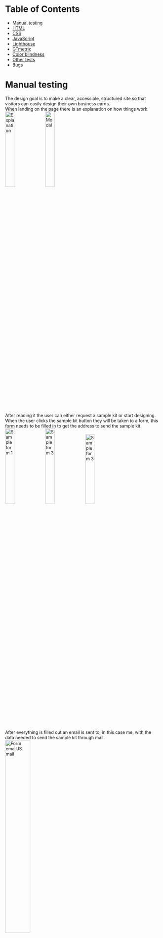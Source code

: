 Table of Contents
======

  - [Manual testing](#manual-testing)
  - [HTML](#html)
  - [CSS](#css)
  - [JavaScript](#javascript)
  - [Lighthouse](#lighthouse)
  - [GTmetrix](#gtmetrix)
  - [Color blindness](#color-blindness)
  - [Other tests](#other-tests)
  - [Bugs](#bugs)


Manual testing
======

The design goal is to make a clear, accessible, structured site so that visitors can easily design their own business cards. <br>
When landing on the page there is an explanation on how things work: <br>
<img src="../testing/testing_images/explanation.png" alt="Explanation" width="25%" height="25%"> 
<img src="../testing/testing_images/modal.png" alt="Modal" width="25%" height="25%"> <br>
After reading it the user can either request a sample kit or start designing. When the user clicks the sample kit button they will be taken to a form, this form needs to be filled in to get the address to send the sample kit. <br>
<img src="../testing/testing_images/sample_form1.png" alt="Sample form 1" width="25%" height="25%">
<img src="../testing/testing_images/sample_form2.png" alt="Sample form 3" width="25%" height="25%">
<img src="../testing/testing_images/sample_form3.png" alt="Sample form 3" width="24%" height="24%"> <br> 
After everything is filled out an email is sent to, in this case me, with the data needed to send the sample kit through mail. <br>
<img src="../testing/testing_images/sample_form_emailjs_mail.png" alt="Form emailJS mail" width="40%" height="40%"> <br>
When the user feels ready to start designing they can click the start design button, which will take them to the creator.html page. <br>
<img src="../testing/testing_images/creator_page.png" alt="Creator page" width="25%" height="25%"> <br>
As a visitor there were multiple steps you would like to take, in the manual tests it was checked if these were achieved.
- Choose out of three different sizes of business cards.
- Choose a background color. <br>
This can be done in step 1 and 2.<br>
<img src="../testing/testing_images/step1_2.png" alt="Step 1 & 2" width="25%" height="25%"> <br>
- Choose the paper type.
- Choose the quantity. <br>
This can be done in step 3 and 4.<br>
<img src="../testing/testing_images/step3_4.png" alt="Step 3 & 4" width="25%" height="25%"> <br>
- Upload an own photo or logo.
- Edit text content.
- Download the designed card as a low-res jpeg file. <br>
<img src="../testing/testing_images/buttons.png" alt="Buttons" width="25%" height="25%">
<img src="../testing/testing_images/preview.png" alt="Preview" width="25%" height="25%"> <br>
<img src="../testing/testing_images/preview_testing.jpeg" alt="Download preview" width="18%" height="18%"> <br>
The user can click the buttons to achieve this, also the selections made with steps 1 and 2 are visible on this preview.<br>
- Send a request for a quotation for the designed business cards.<br>
<img src="../testing/testing_images/request_form1.png" alt="Request form 1" width="25%" height="25%">
<img src="../testing/testing_images/request_form2.png" alt="Request form 2" width="25%" height="25%"> <br>
<img src="../testing/testing_images/request_form3.png" alt="Request form 3" width="25%" height="25%"> <br>
<img src="../testing/testing_images/quotation_form_emailjs_mail.png" alt="Quotation form emailJS mail" width="40%" height="40%"> <br>
As with the sample kit form after everything is filled out the send button can be clicked and the user will be informed the request is send successfully and will be redirected to the homepage and the email with the values that are needed to make a quotation is send through EmailJS, to in this case me.

It can be concluded that all goals have been achieved. <br>
<br>
The project has been tested on the available DevTools for phone and tablet sizes as well as on multiple responsive sizes and it was made sure that it looks good and works well on all. It was also tested on multiple devices among others an OnePlus Nord, an iMac (Retina 5K, 27-inch, 2017), a MacBook-Air (Retina M1, 13.3-inch, 2020) and a Samsung Galaxy Tab4 (10.1-inch 2014), everything works as it should.

HTML
======

HTML code was tested with a [HTML](https://validator.w3.org/#validate_by_input) validator, all the pages were checked. <br>
<img src="../testing/testing_images/html_check.png" alt="HTML check" width="55%" height="55%"> <br>
No errors or warnings were found.

CSS
======

CSS code was tested with a [CSS](https://jigsaw.w3.org/css-validator/validator.html.en#validate_by_input) validator. <br>
<img src="testing/testing_images/css_check.png" alt="CSS check" width="55%" height="55%"> <br>
Only warnings were found, but nothing that needs to be fixed or effects the code in a wrong way.

JavaScript
======

JavaScript was tested with a [JavaScript](https://jshint.com/) linter. <br>
<img src="../testing/testing_images/js_check1.png" alt="JS check 1" width="55%" height="55%">
<img src="../testing/testing_images/js_check2.png" alt="JS check 2" width="55%" height="55%"><br>
<img src="../testing/testing_images/js_check3.png" alt="JS check 3" width="55%" height="55%"><br>
Only warnings were found, but nothing that needs to be fixed or effects the code in a wrong way.

Lighthouse
======

All pages have passed through Lighthouse in Chrome DevTools, the results for desktop can found here: <br>
<img src="../testing/testing_images/lighthouse_desktop.png" alt="Lighthouse desktop" width="65%" height="65%"><br>
and these are the results for the mobile versions:<br>
<img src="../testing/testing_images/lighthouse_mobile.png" alt="Lighthouse mobile" width="65%" height="65%"><br>
The results are satisfying, so at this moment there is no need for adjustments.

GTmetrix
====== 

The site was tested with [GTmetrix](https://gtmetrix.com/). The reports can be found here:<br>  
[Homepage](https://gtmetrix.com/reports/daph1986.github.io/U38KwlAv/) <br>
[Sample kit form](https://gtmetrix.com/reports/daph1986.github.io/rdM2WVhL/) <br>
[Creator page](https://gtmetrix.com/reports/daph1986.github.io/3UQ7SPgv/)

Color blindness
======

Color blindness was tested on this [site](https://www.toptal.com/designers/colorfilter/) to ensure you would still be able to read the website when you have different types of color blindness. Here you will find a screenshot off the homepage test, but of course all pages were tested. <br>
<img src="../testing/testing_images/protanopia.png" alt="Protanopia" width="25%" height="25%"/>
<img src="../testing/testing_images/deutanopia.png" alt="Deutanopia" width="25%" height="25%"/>
<img src="../testing/testing_images/tritanopia.png" alt="Tritanopia" width="25%" height="25%"/>
<img src="../testing/testing_images/greyscale_achromatopsia.png" alt="Greyscale / Achromatopsia" width="25%" height="25%"/>

Other tests
======

A lot of different people were asked to check the project to ensure it works on different systems and devices. The website was tested on Samsung Galaxy TabA (10.1-inch 2019), OnePlus 5, Xiaomi Redmi Note 7, Xiaomi Redmi Note 8 Pro, Motorola G9, Motorola G5 and iPhone 12 Pro Max among others. It has been tested on the following browsers: Google Chrome, Safari, Microsoft Edge and Mozilla Firefox. One bug was found and fixed, please see Bugs section for the found text bug.

#### Advices given after testing which were followed

1. Some spelling and grammar changes have been made after reviews from my husband, brother-in-law and sister-in-law.
2. My husband, Django, did not think the user-friendliness was good enough, because only the logo could be used to return to the homepage. That is why on the page for requesting the sample kit and for designing the business card, 2 buttons have been added at the top to switch between the other pages. Cancel buttons have also been added to the bottom of the forms. This increases user-friendliness.

Bugs
======

#### Preview file

The following CSS code was used to set the preview to center:

```
#center.row .col.s12 {
  float: none;
  display: block;
  margin: auto;
  float: none;
}
```

As a result when downloading the preview file the prewiew was cut off. <br>
<img src="../testing/testing_images/preview_bug1.jpeg" alt="Preview bug 1" width="20%" height="20%"> <br>
This was solved by changing the row into a container and giving it this CSS code:

```
#center-template {
  width: 100%;
  height: 200px;
  display: -webkit-box;
  display: -ms-flexbox;
  display: flex;
  -webkit-box-pack: center;
  -ms-flex-pack: center;
  justify-content: center;
}
```

But then a strip of the background color on the bottom of preview got visible. <br>
<img src="../testing/testing_images/preview_bug2.jpeg" alt="Preview bug 2" width="20%" height="20%">
<img src="../testing/testing_images/preview_bug3.jpeg" alt="Preview bug 3" width="20%" height="20%"> <br>
This was first fixed by combining the existing JavaScript functions for selectSize, setDimensions and makeCanvasLarge into the selectSize function. 

```
function selectSize(element) {

  const image = document.getElementById('templates');

  if (element.id == 'single-one-sided' && element.checked) {
    image.src = 'assets/images/businesscards_templates/businescard_one_sided.png';

    if (l.matches) {
      canvas.setDimensions({ width: 720, height: 1300 });
      document.getElementById("center").style.height = "495px";}
    else {
      canvas.setDimensions({ width: 320, height: 200 });
      document.getElementById("center").style.height = "220px";}

  } else if (element.id == 'single-double-sided' && element.checked) {
    image.src = 'assets/images/businesscards_templates/businescard_double_sided.png';

    if (l.matches) {
      canvas.setDimensions({ width: 720, height: 1300 });
      document.getElementById("center").style.height = "1220px";}
    else {
      canvas.setDimensions({ width: 320, height: 200 });
      document.getElementById("center").style.height = "535px";}

  } else if (element.id == 'double-portrait-one-sided' && element.checked) {
    image.src = 'assets/images/businesscards_templates/businesscard_double_portrait_one_sided.png';

    if (l.matches) {
      canvas.setDimensions({ width: 720, height: 1300 });
      document.getElementById("center").style.height = "556px";}
    else {
      canvas.setDimensions({ width: 320, height: 200 });
      document.getElementById("center").style.height = "250px";}

  } else if (element.id == 'double-portrait-double-sided' && element.checked) {
    image.src = 'assets/images/businesscards_templates/businesscard_double_portrait_double_sided.png';

    if (l.matches) {
      canvas.setDimensions({ width: 720, height: 1300 });
      document.getElementById("center").style.height = "1305px";}
    else {
      canvas.setDimensions({ width: 320, height: 200 });
      document.getElementById("center").style.height = "580px";}
    
  } else if (element.id == 'double-landscape-one-sided' && element.checked) {
    image.src = 'assets/images/businesscards_templates/businesscard_double_landscape_one_sided.png';
   
    if (l.matches) {
      canvas.setDimensions({ width: 720, height: 1300 });
      document.getElementById("center").style.height = "253px";}
    else {
      canvas.setDimensions({ width: 320, height: 200 });
      document.getElementById("center").style.height = "112px";}

  } else if (element.id == 'double-landscape-double-sided' && element.checked) {
    image.src = 'assets/images/businesscards_templates/businesscard_double_landscape_double_sided.png';
    
    if (l.matches) {
      canvas.setDimensions({ width: 720, height: 1300 });
      document.getElementById("center").style.height = "643px";}
    else {
      canvas.setDimensions({ width: 320, height: 200 });
      document.getElementById("center").style.height = "282px";}
  }
}
```

My mentor indicated that this code was not very easy to read, so after refactoring the code looks like this:

```
const image = document.getElementById('templates');

function singleOneSided() {
  image.src = 'assets/images/businesscards_templates/businescard_one_sided.png';
  if (screenResolution.matches) {
    canvas.setDimensions({ width: 720, height: 480 });
    document.getElementById("center-template").style.height = "495px";
  }
  else {
    canvas.setDimensions({ width: 320, height: 205 });
    document.getElementById("center-template").style.height = "220px";
  }
}

function singleDoubleSided() {
  image.src = 'assets/images/businesscards_templates/businescard_double_sided.png';
  if (screenResolution.matches) {
    canvas.setDimensions({ width: 720, height: 1205 });
    document.getElementById("center-template").style.height = "1220px";
  }
  else {
    canvas.setDimensions({ width: 320, height: 520 });
    document.getElementById("center-template").style.height = "535px";
  }
}

function doublePortraitOneSided() {
  image.src = 'assets/images/businesscards_templates/businesscard_double_portrait_one_sided.png';
  if (screenResolution.matches) {
    canvas.setDimensions({ width: 720, height: 540 });
    document.getElementById("center-template").style.height = "556px";
  }
  else {
    canvas.setDimensions({ width: 320, height: 235 });
    document.getElementById("center-template").style.height = "250px";
  }
}

function doublePortraitDoubleSided() {
  image.src = 'assets/images/businesscards_templates/businesscard_double_portrait_double_sided.png';
  if (screenResolution.matches) {
    canvas.setDimensions({ width: 720, height: 1290 });
    document.getElementById("center-template").style.height = "1305px";
  }
  else {
    canvas.setDimensions({ width: 320, height: 565 });
    document.getElementById("center-template").style.height = "580px";
  }
}

function doubleLandscapeOneSided() {
  image.src = 'assets/images/businesscards_templates/businesscard_double_landscape_one_sided.png';
  if (screenResolution.matches) {
    canvas.setDimensions({ width: 720, height: 240 });
    document.getElementById("center-template").style.height = "253px";
  }
  else {
    canvas.setDimensions({ width: 320, height: 100 });
    document.getElementById("center-template").style.height = "112px";
  }
}

function doubleLandscapeDoubleSided() {
  image.src = 'assets/images/businesscards_templates/businesscard_double_landscape_double_sided.png';
  if (screenResolution.matches) {
    canvas.setDimensions({ width: 720, height: 625 });
    document.getElementById("center-template").style.height = "640px";
  }
  else {
    canvas.setDimensions({ width: 320, height: 270 });
    document.getElementById("center-template").style.height = "282px";
  }
}

function getCardType(id) {
  switch (id) {
    case 'single-one-sided':
      singleOneSided();
      break;

    case 'single-double-sided':
      singleDoubleSided();
      break;

    case 'double-portrait-one-sided':
      doublePortraitOneSided();
      break;

    case 'double-portrait-double-sided':
      doublePortraitDoubleSided();
      break;

    case 'double-landscape-one-sided':
      doubleLandscapeOneSided();
      break;

    case 'double-landscape-double-sided':
      doubleLandscapeDoubleSided();
      break;
  }
}

function selectSize(element) {
  if (element.checked) {
    getCardType(element.id);
  }
  else {
    return false;
  }
}
```

This ensures that for size the user selects, on the screen size the user is on, the right div and canvas size  selected.
The preview is good now: <br>
<img src="../testing/testing_images/preview_bug_fixed.jpeg" alt="Preview bug fixed" width="25%" height="25%"> <br>
One thing remains to be said, when a size selection is made switching from screen size does not resizes the canvas. Only when a new selection is made the proper size will be shown. Of course, this can been seen as a bug, but with normal usage this will not happen.

#### Safari button bug

The site was tested on Safari web browser among others and there appeared to be something wrong with the add text, download & reset buttons section. <br>
<img src="../testing/testing_images/safari_button_bug1.jpeg" alt="Safari button bug 1" width="35%" height="35%"> <br>
The buttons were colorless, the following code was tried to fix it: <br>
HTML creator.html:

```
<button class="waves-effect btn-large btn-postfly button-spacing" type="button" name="action"
  onclick="addTextField()">Add text field</button>
<button class="waves-effect btn-large btn-postfly" type="button" onclick="downloadPreview()">Download your preview</button>
<button><a class="waves-effect btn-large btn-postfly button-spacing" type="reset" value="Reset"
href="creator.html">Reset</a></button>
```

CSS:

```
button {
  border: none;
}
```

This resulted in the following: <br>
<img src="../testing/testing_images/safari_button_bug2.jpeg" alt="Safari button bug 2" width="35%" height="35%"> <br>
After inspecting the type and value seemed to be the problem, so the CSS styling was removed again and the code for the reset button in creator.html was changed to:

```
<a class="waves-effect btn-large btn-postfly button-spacing" href="creator.html">Reset</a>
```

That fixed the problem.<br>
<img src="../testing/testing_images/safari_button_bug_fixed.jpeg" alt="Safari button bug fixed" width="35%" height="35%"> 

#### Text bug

During testing, it emerged that when you upload an image and put text over it, the text disappears under the image. This can be prevented by changing the JavaScript code from:

```
function addTextField() {
  let text = new fabric.Textbox('Change your text by clicking here', { fontFamily: 'Roboto', fontSize: 16, left: 100, top: 100, selectable: true, });
  canvas.add(text);
}
```

to:

```
function addTextField() {
  let text = new fabric.Textbox('Change your text by clicking here', { fontFamily: 'Roboto', fontSize: 16, left: 100, top: 100, selectable: true, });
  text.setCoords();
  canvas.add(text);
}
```

